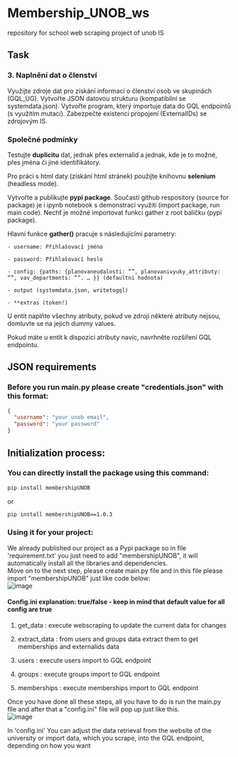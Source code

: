 # Membership_UNOB_ws

repository for school web scraping project of unob IS

## Task

### 3. Naplnění dat o členství

Využijte zdroje dat pro získání informací o členství osob ve skupinách (GQL_UG). Vytvořte JSON datovou strukturu (kompatibilní se systemdata.json). Vytvořte program, který importuje data do GQL endpointů (s využitím mutací). Zabezpečte existenci propojení (ExternalIDs) se zdrojovým IS.<br />

### Společné podmínky

Testujte **duplicitu** dat, jednak přes externalid a jednak, kde je to možné, přes jména či jiné identifikátory.<br />

Pro práci s html daty (získání html stránek) použijte knihovnu **selenium** (headless mode).<br />

Vytvořte a publikujte **pypi package**. Součastí github respository (source for package) je i ipynb notebook s demonstrací využití (import package, run main code). Nechť je možné importovat funkci gather z root balíčku (pypi package).<br />

Hlavní funkce **gather()** pracuje s následujícími parametry:

    - username: Přihlašovací jméno

    - password: Přihlašovací heslo

    - config: {paths: {planovaneudalosti: “”, planovanivyuky_attributy: “”, vav_departments: “”. … }} (defaultni hodnota)

    - output (systemdata.json, writetogql)

    - **extras (token!)

U entit naplňte všechny atributy, pokud ve zdroji některé atributy nejsou, domluvte se na jejich dummy values.<br />

Pokud máte u entit k dispozici atributy navíc, navrhněte rozšíření GQL endpointu.<br />

## JSON requirements

### Before you run main.py please create "credentials.json" with this format:

```json
{
  "username": "your unob email",
  "password": "your password"
}
```

## Initialization process:

### You can directly install the package using this command:
```bash
pip install membershipUNOB
```
or
```bash
pip install membershipUNOB==1.0.3
```

### Using it for your project:
We already published our project as a Pypi package so in file 'requirement.txt' you just need to add "membershipUNOB", it will automatically install all the libraries and dependencies.<br />
Move on to the next step, please create main.py file and in this file please import "membershipUNOB" just like code below:<br />
![image](https://github.com/Getbricked/MembershipUNOB/assets/115787629/7230b3bc-e0c5-4d9f-b117-8827bd64ef37)<br />

#### Config.ini explanation: true/false - keep in mind that default value for all config are true
1. get_data : execute webscraping to update the current data for changes
2. extract_data : from users and groups data extract them to get memberships and externalids data

3. users : execute users import to GQL endpoint
4. groups : execute groups import to GQL endpoint
5. memberships : execute memberships import to GQL endpoint  

Once you have done all these steps, all you have to do is run the main.py flle and after that a "config.ini" file will pop up just like this.<br />
![image](https://github.com/Getbricked/MembershipUNOB/assets/115787629/1295c47c-7777-4d58-ac8a-9efd577d849e)<br />

In 'config.ini' You can adjust the data retrieval from the website of the university or import data, which you scrape, into the GQL endpoint, depending on how you want







